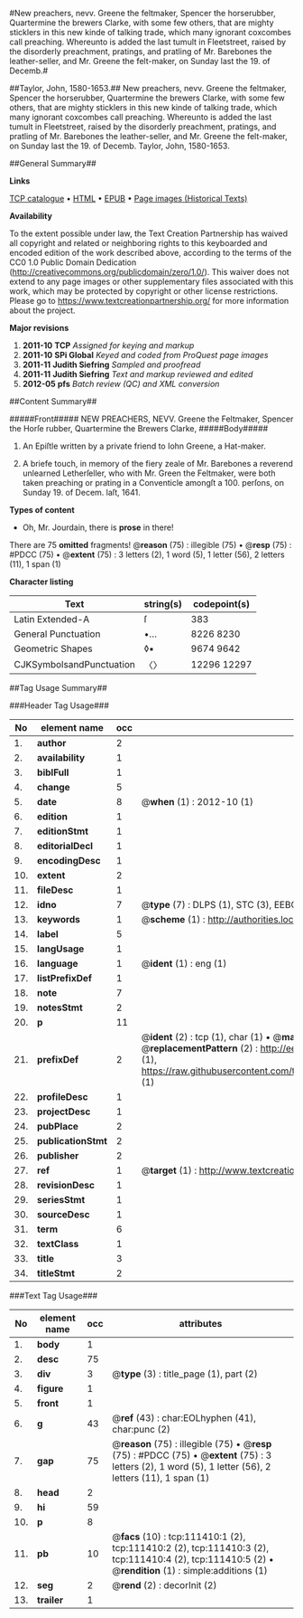 #New preachers, nevv. Greene the feltmaker, Spencer the horserubber, Quartermine the brewers Clarke, with some few others, that are mighty sticklers in this new kinde of talking trade, which many ignorant coxcombes call preaching. Whereunto is added the last tumult in Fleetstreet, raised by the disorderly preachment, pratings, and pratling of Mr. Barebones the leather-seller, and Mr. Greene the felt-maker, on Sunday last the 19. of Decemb.#

##Taylor, John, 1580-1653.##
New preachers, nevv. Greene the feltmaker, Spencer the horserubber, Quartermine the brewers Clarke, with some few others, that are mighty sticklers in this new kinde of talking trade, which many ignorant coxcombes call preaching. Whereunto is added the last tumult in Fleetstreet, raised by the disorderly preachment, pratings, and pratling of Mr. Barebones the leather-seller, and Mr. Greene the felt-maker, on Sunday last the 19. of Decemb.
Taylor, John, 1580-1653.

##General Summary##

**Links**

[TCP catalogue](http://www.ota.ox.ac.uk/tcp/)  • 
[HTML](http://tei.it.ox.ac.uk/tcp/Texts-HTML/free/A95/A95562.html)  • 
[EPUB](http://tei.it.ox.ac.uk/tcp/Texts-EPUB/free/A95/A95562.epub) • 
[Page images (Historical Texts)](https://historicaltexts.jisc.ac.uk/eebo-99859336e)

**Availability**

To the extent possible under law, the Text Creation Partnership has waived all copyright and related or neighboring rights to this keyboarded and encoded edition of the work described above, according to the terms of the CC0 1.0 Public Domain Dedication (http://creativecommons.org/publicdomain/zero/1.0/). This waiver does not extend to any page images or other supplementary files associated with this work, which may be protected by copyright or other license restrictions. Please go to https://www.textcreationpartnership.org/ for more information about the project.

**Major revisions**

1. __2011-10__ __TCP__ *Assigned for keying and markup*
1. __2011-10__ __SPi Global__ *Keyed and coded from ProQuest page images*
1. __2011-11__ __Judith Siefring__ *Sampled and proofread*
1. __2011-11__ __Judith Siefring__ *Text and markup reviewed and edited*
1. __2012-05__ __pfs__ *Batch review (QC) and XML conversion*

##Content Summary##

#####Front#####
NEW PREACHERS, NEVV. Greene the Feltmaker, Spencer the Horſe rubber, Quartermine the Brewers Clarke,
#####Body#####

1. An Epiſtle written by a private friend to Iohn Greene, a Hat-maker.

1. A briefe touch, in memory of the fiery zeale of Mr. Barebones a reverend unlearned Letherſeller, who with Mr. Green the Feltmaker, were both taken preaching or prating in a Conventicle amongſt a 100. perſons, on Sunday 19. of Decem. laſt, 1641.

**Types of content**

  * Oh, Mr. Jourdain, there is **prose** in there!

There are 75 **omitted** fragments! 
 @__reason__ (75) : illegible (75)  •  @__resp__ (75) : #PDCC (75)  •  @__extent__ (75) : 3 letters (2), 1 word (5), 1 letter (56), 2 letters (11), 1 span (1)

**Character listing**


|Text|string(s)|codepoint(s)|
|---|---|---|
|Latin Extended-A|ſ|383|
|General Punctuation|•…|8226 8230|
|Geometric Shapes|◊▪|9674 9642|
|CJKSymbolsandPunctuation|〈〉|12296 12297|

##Tag Usage Summary##

###Header Tag Usage###

|No|element name|occ|attributes|
|---|---|---|---|
|1.|__author__|2||
|2.|__availability__|1||
|3.|__biblFull__|1||
|4.|__change__|5||
|5.|__date__|8| @__when__ (1) : 2012-10 (1)|
|6.|__edition__|1||
|7.|__editionStmt__|1||
|8.|__editorialDecl__|1||
|9.|__encodingDesc__|1||
|10.|__extent__|2||
|11.|__fileDesc__|1||
|12.|__idno__|7| @__type__ (7) : DLPS (1), STC (3), EEBO-CITATION (1), PROQUEST (1), VID (1)|
|13.|__keywords__|1| @__scheme__ (1) : http://authorities.loc.gov/ (1)|
|14.|__label__|5||
|15.|__langUsage__|1||
|16.|__language__|1| @__ident__ (1) : eng (1)|
|17.|__listPrefixDef__|1||
|18.|__note__|7||
|19.|__notesStmt__|2||
|20.|__p__|11||
|21.|__prefixDef__|2| @__ident__ (2) : tcp (1), char (1)  •  @__matchPattern__ (2) : ([0-9\-]+):([0-9IVX]+) (1), (.+) (1)  •  @__replacementPattern__ (2) : http://eebo.chadwyck.com/downloadtiff?vid=$1&page=$2 (1), https://raw.githubusercontent.com/textcreationpartnership/Texts/master/tcpchars.xml#$1 (1)|
|22.|__profileDesc__|1||
|23.|__projectDesc__|1||
|24.|__pubPlace__|2||
|25.|__publicationStmt__|2||
|26.|__publisher__|2||
|27.|__ref__|1| @__target__ (1) : http://www.textcreationpartnership.org/docs/. (1)|
|28.|__revisionDesc__|1||
|29.|__seriesStmt__|1||
|30.|__sourceDesc__|1||
|31.|__term__|6||
|32.|__textClass__|1||
|33.|__title__|3||
|34.|__titleStmt__|2||


###Text Tag Usage###

|No|element name|occ|attributes|
|---|---|---|---|
|1.|__body__|1||
|2.|__desc__|75||
|3.|__div__|3| @__type__ (3) : title_page (1), part (2)|
|4.|__figure__|1||
|5.|__front__|1||
|6.|__g__|43| @__ref__ (43) : char:EOLhyphen (41), char:punc (2)|
|7.|__gap__|75| @__reason__ (75) : illegible (75)  •  @__resp__ (75) : #PDCC (75)  •  @__extent__ (75) : 3 letters (2), 1 word (5), 1 letter (56), 2 letters (11), 1 span (1)|
|8.|__head__|2||
|9.|__hi__|59||
|10.|__p__|8||
|11.|__pb__|10| @__facs__ (10) : tcp:111410:1 (2), tcp:111410:2 (2), tcp:111410:3 (2), tcp:111410:4 (2), tcp:111410:5 (2)  •  @__rendition__ (1) : simple:additions (1)|
|12.|__seg__|2| @__rend__ (2) : decorInit (2)|
|13.|__trailer__|1||
